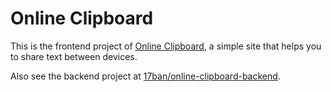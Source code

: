 # Online Clipboard

This is the frontend project of [Online Clipboard](https://cb.17ban.icu/), a simple site that helps you to share text between devices. 

Also see the backend project at [17ban/online-clipboard-backend](https://github.com/17ban/online-clipboard-backend).
